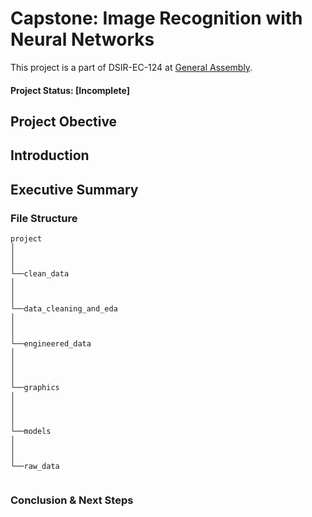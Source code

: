 # Capstone: Image Recognition with Neural Networks

This project is a part of DSIR-EC-124 at [General Assembly](https://generalassemb.ly/). 

#### Project Status: [Incomplete]


## Project Obective


## Introduction


## Executive Summary


### File Structure

```
project
│   
│
│
└──clean_data
│     
│         
│   
└──data_cleaning_and_eda
│    
│  
│
└──engineered_data
│     
│
│
│
└──graphics
│     
│      
│    
│          
└──models
│     
│  
│ 
└──raw_data
      

```

### Conclusion & Next Steps

